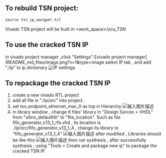 ## **To rebuild TSN project:**

    source tsn_ip_warpper.tcl
 
Vivado TSN project will be built in <work_space>/zcu_TSN
  ## To use the cracked TSN IP
  
in vivado project manager ,click "Settings".![vivado project manager](README_md_files/image.png?v=1&type=image
 select IP tab , and add "./ip" to ip dictionary
![IP settings](README_md_files/1.png?v=1&type=image)

## To repackage the cracked TSN IP

 1. create a new vivado RTL project
 2. add all file in "./ip/src" into project.
 3. set tsn_endpoint_ethernet_mac_0 as top in Hierarchy
 ![输入图片描述](README_md_files/2.png?v=1&type=image)
 4. in library window , change 6 files' library in "Design Sorces > VHDL" from "xilinx_defaultlib" to  "file_location".
 Such as file fifo_generator_v13_1_rfs.vhd , its location is ./ip/src/fifo_generator_v13_1_4 , change its library to "fifo_generator_v13_1_4"
 ![输入图片描述](README_md_files/3.png?v=1&type=image)
after modified , Libraries should be like this
![输入图片描述](README_md_files/4.png?v=1&type=image)
then run systhesis , after successfully systhesis , using "Tools > Create and package new ip" to package the cracked TSN IP.

